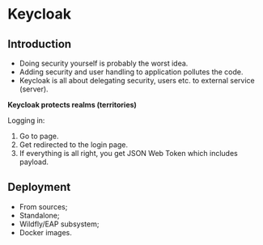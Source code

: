 # Keycloak

## Introduction

* Doing security yourself is probably the worst idea.
* Adding security and user handling to application pollutes the code.
* Keycloak is all about delegating security, users etc. to external service (server).

**Keycloak protects realms (territories)**

Logging in:
1. Go to page.
2. Get redirected to the login page.
3. If everything is all right, you get JSON Web Token which includes payload.

## Deployment

* From sources;
* Standalone;
* Wildfly/EAP subsystem;
* Docker images.
